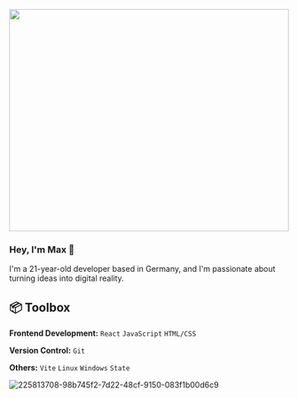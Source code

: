 <div><img src="https://github.com/karuzoXam/karuzoXam/assets/60605508/57327d16-820c-4a01-9098-152a62c74eb1" width="100%" height="400px" /></div>

### Hey, I'm Max :wave:
I'm a 21-year-old developer based in Germany, and I'm passionate about turning ideas into digital reality.

## :package: Toolbox
**Frontend Development:** `React` `JavaScript` `HTML/CSS`
<br>

**Version Control:** `Git`
<br>

**Others:** `Vite` `Linux` `Windows` `State`

![225813708-98b745f2-7d22-48cf-9150-083f1b00d6c9](https://github.com/karuzoXam/karuzoXam/assets/60605508/57327d16-820c-4a01-9098-152a62c74eb1)
